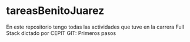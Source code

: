 # tareasBenitoJuarez
En este repositorio tengo todas las actividades que tuve en la carrera Full Stack dictado por CEPIT
GIT: Primeros pasos
